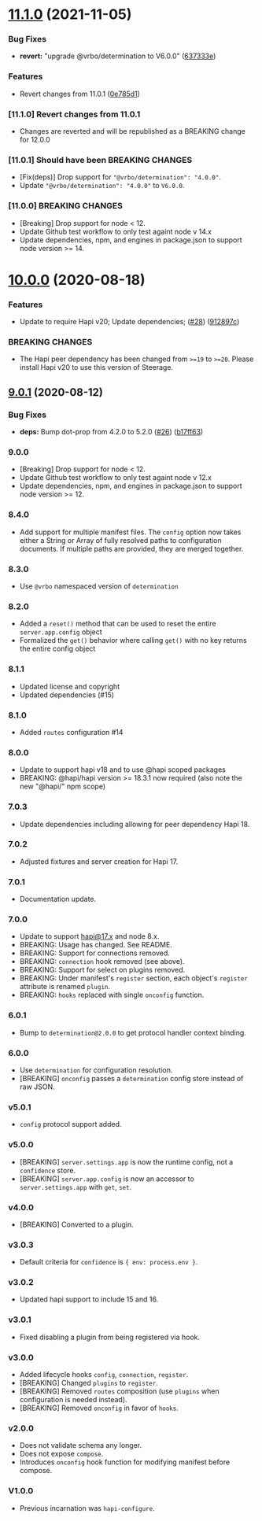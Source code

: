 # [11.1.0](https://github.com/expediagroup/steerage/compare/v11.0.1...v11.1.0) (2021-11-05)


### Bug Fixes

* **revert:** "upgrade @vrbo/determination to V6.0.0" ([637333e](https://github.com/expediagroup/steerage/commit/637333e430baea57da73556f1900f33c07b3d6c3))


### Features

* Revert changes from 11.0.1 ([0e785d1](https://github.com/expediagroup/steerage/commit/0e785d16fc5655b8f33ab95b1d6f357b9c1c3c6e))

### [11.1.0] Revert changes from 11.0.1
- Changes are reverted and will be republished as a BREAKING change for 12.0.0

### [11.0.1] Should have been BREAKING CHANGES

- [Fix(deps)] Drop support for `"@vrbo/determination": "4.0.0"`.
- Update `"@vrbo/determination": "4.0.0"` to `V6.0.0`.

### [11.0.0] BREAKING CHANGES

- [Breaking] Drop support for node < 12.
- Update Github test workflow to only test againt node v 14.x
- Update dependencies, npm, and engines in package.json to support node version >= 14.

# [10.0.0](https://github.com/expediagroup/steerage/compare/v9.0.1...v10.0.0) (2020-08-18)


### Features

* Update to require Hapi v20; Update dependencies; ([#28](https://github.com/expediagroup/steerage/issues/28)) ([912897c](https://github.com/expediagroup/steerage/commit/912897c938d4fa020caa0448563ed9ee415a7e67))


### BREAKING CHANGES

* The Hapi peer dependency has been changed from `>=19` to `>=20`. Please install Hapi v20 to use this version of Steerage.

## [9.0.1](https://github.com/expediagroup/steerage/compare/v9.0.0...v9.0.1) (2020-08-12)


### Bug Fixes

* **deps:** Bump dot-prop from 4.2.0 to 5.2.0 ([#26](https://github.com/expediagroup/steerage/issues/26)) ([b17ff63](https://github.com/expediagroup/steerage/commit/b17ff63e94bef4cb08399e02be92f3aa0e0b4bb0))

### 9.0.0

- [Breaking] Drop support for node < 12.
- Update Github test workflow to only test againt node v 12.x
- Update dependencies, npm, and engines in package.json to support node version >= 12.

### 8.4.0
- Add support for multiple manifest files. The `config` option now takes either a String or Array of fully resolved paths to configuration documents. If multiple paths are provided, they are merged together.

### 8.3.0
- Use `@vrbo` namespaced version of `determination`

### 8.2.0

- Added a `reset()` method that can be used to reset the entire `server.app.config` object
- Formalized the `get()` behavior where calling `get()` with no key returns the entire config object

### 8.1.1

- Updated license and copyright
- Updated dependencies (#15)

### 8.1.0

- Added `routes` configuration #14

### 8.0.0

- Update to support hapi v18 and to use @hapi scoped packages
- BREAKING: @hapi/hapi version >= 18.3.1 now required (also note the new "@hapi/" npm scope)

### 7.0.3

- Update dependencies including allowing for peer dependency Hapi 18.

### 7.0.2

- Adjusted fixtures and server creation for Hapi 17.

### 7.0.1

- Documentation update.

### 7.0.0

- Update to support hapi@17.x and node 8.x.
- BREAKING: Usage has changed. See README.
- BREAKING: Support for connections removed.
- BREAKING: `connection` hook removed (see above).
- BREAKING: Support for select on plugins removed.
- BREAKING: Under manifest's `register` section, each object's `register` attribute is renamed `plugin`.
- BREAKING: `hooks` replaced with single `onconfig` function.

### 6.0.1

- Bump to `determination@2.0.0` to get protocol handler context binding.

### 6.0.0

- Use `determination` for configuration resolution.
- [BREAKING] `onconfig` passes a `determination` config store instead of raw JSON.

### v5.0.1

- `config` protocol support added.

### v5.0.0

- [BREAKING] `server.settings.app` is now the runtime config, not a `confidence` store.
- [BREAKING] `server.app.config` is now an accessor to `server.settings.app` with `get`, `set`.

### v4.0.0

- [BREAKING] Converted to a plugin.

### v3.0.3

- Default criteria for `confidence` is `{ env: process.env }`.

### v3.0.2

- Updated hapi support to include 15 and 16.

### v3.0.1

- Fixed disabling a plugin from being registered via hook.

### v3.0.0

- Added lifecycle hooks `config`, `connection`, `register`.
- [BREAKING] Changed `plugins` to `register`.
- [BREAKING] Removed `routes` composition (use `plugins` when configuration is needed instead).
- [BREAKING] Removed `onconfig` in favor of `hooks`.

### v2.0.0

- Does not validate schema any longer.
- Does not expose `compose`.
- Introduces `onconfig` hook function for modifying manifest before compose.

### V1.0.0

- Previous incarnation was `hapi-configure`.
